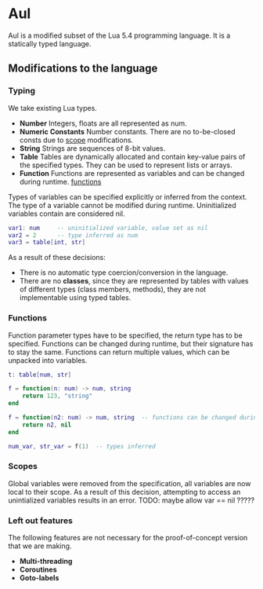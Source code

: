 
# Aul
Aul is a modified subset of the Lua 5.4 programming language. It is a statically typed language.

## Modifications to the language
### Typing
We take existing Lua types.
- **Number**
    Integers, floats are all represented as num.
- **Numeric Constants**
    Number constants. There are no to-be-closed consts due to [scope](#Scopes) modifications.
- **String**
    Strings are sequences of 8-bit values.
- **Table**
    Tables are dynamically allocated and contain key-value pairs of the specified types.
    They can be used to represent lists or arrays.
- **Function**
    Functions are represented as variables and can be changed during runtime. [functions](#functions)

Types of variables can be specified explicitly or inferred from the context.
The type of a variable cannot be modified during runtime.
Uninitialized variables contain are considered nil.
```lua
var1: num     -- uninitialized variable, value set as nil
var2 = 2      -- type inferred as num
var3 = table[int, str]
```

As a result of these decisions:
- There is no automatic type coercion/conversion in the language.
- There are no **classes**, since they are represented by tables with values of
    different types (class members, methods), they are not implementable using typed tables.

### Functions
Function parameter types have to be specified, the return type has to be specified.
Functions can be changed during runtime, but their signature has to stay the same.
Functions can return multiple values, which can be unpacked into variables.
```lua
t: table[num, str]

f = function(n: num) -> num, string
    return 123, "string"
end

f = function(n2: num) -> num, string  -- functions can be changed during runtime
    return n2, nil
end

num_var, str_var = f(1)  -- types inferred
```

### Scopes
Global variables were removed from the specification, all variables are now
local to their scope. As a result of this decision, attempting to access an
unintialized variables results in an error. TODO: maybe allow var == nil ?????

### Left out features
The following features are not necessary for the proof-of-concept version that we are making.
- **Multi-threading**
- **Coroutines**
- **Goto-labels**
